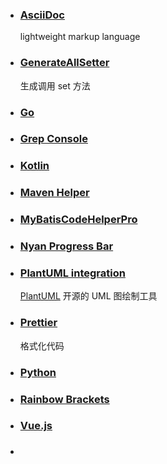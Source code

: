 -   ### [AsciiDoc](https://plugins.jetbrains.com/plugin/7391-asciidoc/)

    lightweight markup language

-   ### [GenerateAllSetter](https://plugins.jetbrains.com/plugin/9360-generateallsetter/)

    生成调用 set 方法

-   ### [Go](https://plugins.jetbrains.com/plugin/9568-go/)
-   ### [Grep Console](https://plugins.jetbrains.com/plugin/7125-grep-console/)
-   ### [Kotlin](https://plugins.jetbrains.com/plugin/6954-kotlin/)
-   ### [Maven Helper](https://plugins.jetbrains.com/plugin/7179-maven-helper/)
-   ### [MyBatisCodeHelperPro](https://plugins.jetbrains.com/plugin/9837-mybatiscodehelperpro/)
-   ### [Nyan Progress Bar](https://plugins.jetbrains.com/plugin/8575-nyan-progress-bar/)
-   ### [PlantUML integration](https://plugins.jetbrains.com/plugin/7017-plantuml-integration/)

    [PlantUML](https://plantuml.com/zh/) 开源的 UML 图绘制工具

-   ### [Prettier](https://plugins.jetbrains.com/plugin/10456-prettier/)

    格式化代码

-   ### [Python](https://plugins.jetbrains.com/plugin/631-python/)
-   ### [Rainbow Brackets](https://plugins.jetbrains.com/plugin/10080-rainbow-brackets/)
-   ### [Vue.js](https://plugins.jetbrains.com/plugin/9442-vue-js/)
-   ### [](/)
